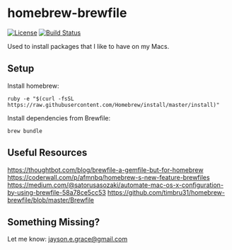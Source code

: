 # homebrew-brewfile
[![License](http://img.shields.io/:license-mit-blue.svg)](https://github.com/l50/homebrew-brewfile/blob/master/LICENSE)
[![Build Status](https://dev.azure.com/jaysonegrace/homebrew-brewfile/_apis/build/status/l50.homebrew-brewfile?branchName=master)](https://dev.azure.com/jaysonegrace/homebrew-brewfile/_build/latest?definitionId=3&branchName=master)

Used to install packages that I like to have on my Macs.

## Setup
Install homebrew:
```
ruby -e "$(curl -fsSL https://raw.githubusercontent.com/Homebrew/install/master/install)"
```

Install dependencies from Brewfile:
```
brew bundle
```

## Useful Resources
https://thoughtbot.com/blog/brewfile-a-gemfile-but-for-homebrew
https://coderwall.com/p/afmnbq/homebrew-s-new-feature-brewfiles
https://medium.com/@satorusasozaki/automate-mac-os-x-configuration-by-using-brewfile-58a78ce5cc53
https://github.com/timbru31/homebrew-brewfile/blob/master/Brewfile

## Something Missing?
Let me know: jayson.e.grace@gmail.com
